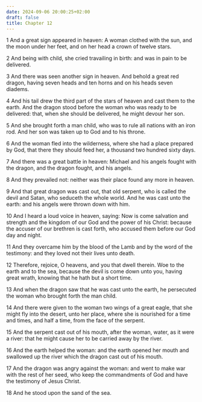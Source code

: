 ```yaml
---
date: 2024-09-06 20:00:25+02:00
draft: false
title: Chapter 12
---
```




1 And a great sign appeared in heaven: A woman clothed with the sun, and the moon under her feet, and on her head a crown of twelve stars.

2 And being with child, she cried travailing in birth: and was in pain to be delivered.

3 And there was seen another sign in heaven. And behold a great red dragon, having seven heads and ten horns and on his heads seven diadems.

4 And his tail drew the third part of the stars of heaven and cast them to the earth. And the dragon stood before the woman who was ready to be delivered: that, when she should be delivered, he might devour her son.

5 And she brought forth a man child, who was to rule all nations with an iron rod. And her son was taken up to God and to his throne.

6 And the woman fled into the wilderness, where she had a place prepared by God, that there they should feed her, a thousand two hundred sixty days.

7 And there was a great battle in heaven: Michael and his angels fought with the dragon, and the dragon fought, and his angels.

8 And they prevailed not: neither was their place found any more in heaven.

9 And that great dragon was cast out, that old serpent, who is called the devil and Satan, who seduceth the whole world. And he was cast unto the earth: and his angels were thrown down with him.

10 And I heard a loud voice in heaven, saying: Now is come salvation and strength and the kingdom of our God and the power of his Christ: because the accuser of our brethren is cast forth, who accused them before our God day and night.

11 And they overcame him by the blood of the Lamb and by the word of the testimony: and they loved not their lives unto death.

12 Therefore, rejoice, O heavens, and you that dwell therein. Woe to the earth and to the sea, because the devil is come down unto you, having great wrath, knowing that he hath but a short time.

13 And when the dragon saw that he was cast unto the earth, he persecuted the woman who brought forth the man child.

14 And there were given to the woman two wings of a great eagle, that she might fly into the desert, unto her place, where she is nourished for a time and times, and half a time, from the face of the serpent.

15 And the serpent cast out of his mouth, after the woman, water, as it were a river: that he might cause her to be carried away by the river.

16 And the earth helped the woman: and the earth opened her mouth and swallowed up the river which the dragon cast out of his mouth.

17 And the dragon was angry against the woman: and went to make war with the rest of her seed, who keep the commandments of God and have the testimony of Jesus Christ.

18 And he stood upon the sand of the sea.

